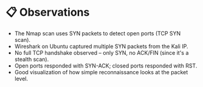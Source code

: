 # 📋 Observations

- The Nmap scan uses SYN packets to detect open ports (TCP SYN scan).
- Wireshark on Ubuntu captured multiple SYN packets from the Kali IP.
- No full TCP handshake observed – only SYN, no ACK/FIN (since it's a stealth scan).
- Open ports responded with SYN-ACK; closed ports responded with RST.
- Good visualization of how simple reconnaissance looks at the packet level.
